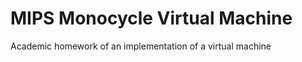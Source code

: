 MIPS Monocycle Virtual Machine
====================
<p>Academic homework of an implementation of a virtual machine</p> 